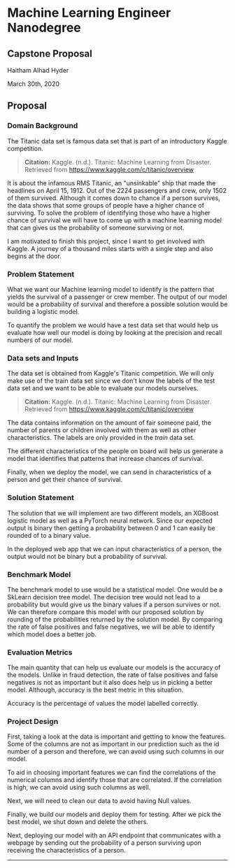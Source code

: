 # Machine Learning Engineer Nanodegree

## Capstone Proposal

Haitham Alhad Hyder

March 30th, 2020

## Proposal

### Domain Background

The Titanic data set is famous data set that is part of an introductory Kaggle competition.

> **Citation:** Kaggle. (n.d.). Titanic: Machine Learning from Disaster. Retrieved from <https://www.kaggle.com/c/titanic/overview>

It is about the infamous RMS Titanic, an "unsinkable" ship that made the headlines on April 15, 1912. Out of the 2224 passengers and crew, only 1502 of them survived. Although it comes down to chance if a person survives, the data shows that some groups of people have a higher chance of surviving. To solve the problem of identifying those who have a higher chance of survival we will have to come up with a machine learning model that can gives us the probability of someone surviving or not.

I am motivated to finish this project, since I want to get involved with Kaggle. A journey of a thousand miles starts with a single step and also begins at the door.

### Problem Statement

What we want our Machine learning model to identify is the pattern that yields the survival of a passenger or crew member. The output of our model would be a probability of survival and therefore a possible solution would be building a logistic model.

To quantify the problem we would have a test data set that would help us evaluate how well our model is doing by looking at the precision and recall numbers of our model.

### Data sets and Inputs

The data set is obtained from Kaggle's Titanic competition. We will only make use of the train data set since we don't know the labels of the test data set and we want to be able to evaluate our models ourselves.

> **Citation:** Kaggle. (n.d.). Titanic: Machine Learning from Disaster. Retrieved from <https://www.kaggle.com/c/titanic/overview>

The data contains information on the amount of fair someone paid, the number of parents or children involved with them as well as other characteristics. The labels are only provided in the _train_ data set.

The different characteristics of the people on board will help us generate a model that identifies that patterns that increase chances of survival.

Finally, when we deploy the model, we can send in characteristics of a person and get their chance of survival.

### Solution Statement

The solution that we will implement are two different models, an XGBoost logistic model as well as a PyTorch neural network. Since our expected output is binary then getting a probability between 0 and 1 can easily be rounded of to a binary value.

In the deployed web app that we can input characteristics of a person, the output would not be binary but a probability of survival.

### Benchmark Model

The benchmark model to use would be a statistical model. One would be a SkLearn decision tree model. The decision tree would not lead to a probability but would give us the binary values if a person survives or not. We can therefore compare this model with our proposed solution by rounding of the probabilities returned by the solution model. By comparing the rate of false positives and false negatives, we will be able to identify which model does a better job.

### Evaluation Metrics

The main quantity that can help us evaluate our models is the accuracy of the models. Unlike in fraud detection, the rate of false positives and false negatives is not as important but it also does help us in picking a better model. Although, accuracy is the best metric in this situation.

Accuracy is the percentage of values the model labelled correctly.

### Project Design

First, taking a look at the data is important and getting to know the features. Some of the columns are not as important in our prediction such as the id number of a person and therefore, we can avoid using such columns in our model.

To aid in choosing important features we can find the correlations of the numerical columns and identify those that are correlated. If the correlation is high, we can avoid using such columns as well.

Next, we will need to clean our data to avoid having Null values.

Finally, we build our models and deploy them for testing. After we pick the best model, we shut down and delete the others.

Next, deploying our model with an API endpoint that communicates with a webpage by sending out the probability of a person surviving upon receiving the characteristics of a person.

-----------
